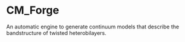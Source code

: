 # CM_Forge
An automatic engine to generate continuum models that describe the bandstructure of twisted heterobilayers.
